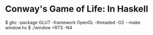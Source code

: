 # Conway's Game of Life: In Haskell

$ ghc -package GLUT -framework OpenGL -threaded -O2 --make window.hs
$ ./window +RTS -N4